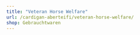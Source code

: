 ```yaml
---
title: "Veteran Horse Welfare"
url: /cardigan-aberteifi/veteran-horse-welfare/
shop: Gebrauchtwaren
---
```

